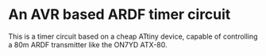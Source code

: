 # An AVR based ARDF timer circuit

This is a timer circuit based on a cheap ATtiny device, capable of controlling
a 80m ARDF transmitter like the ON7YD ATX-80.

